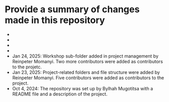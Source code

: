 # Provide a summary of changes made in this repository

-
-
-
-
- Jan 24, 2025: Workshop sub-folder added in project management by Reinpeter Momanyi. Two more contributors
  were added as contributors to the projetc.
- Jan 23, 2025: Project-related folders and file structure were added by Reinpeter Momanyi. Five contributors
  were added as contributors to the project.
- Oct 4, 2024: The repository was set up by Bylhah Mugotitsa with a README file and a description of the project.
